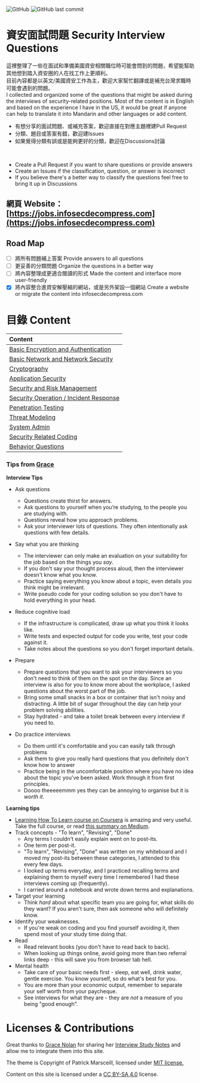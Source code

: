 ![GitHub](https://img.shields.io/github/license/Infosecdecompress/Security_Interview_Questions?label=License) ![GitHub last commit](https://img.shields.io/github/last-commit/Infosecdecompress/Security_Interview_Questions?label=Last%20Update)

# 資安面試問題 Security Interview Questions
這裡整理了一些在面試和準備美國資安相關職位時可能會問到的問題，希望能幫助其他想到踏入資安圈的人在找工作上更順利。  
目前內容都是以英文/美國資安工作為主，歡迎大家幫忙翻譯或是補充台灣求職時可能會遇到的問題。  
I collected and organized some of the questions that might be asked during the interviews of security-related positions.
Most of the content is in English and based on the experience I have in the US, it would be great if anyone can help to translate it into Mandarin and other languages or add content.

* 有想分享的面試問題、或補充答案，歡迎直接在對應主題裡建Pull Request
* 分類、題目或答案有錯，歡迎建Issues
* 如果覺得分類有誤或是能夠更好的分類，歡迎在Discussions討論
<br>

* Create a Pull Request if you want to share questions or provide answers
* Create an Issues if the classification, question, or answer is incorrect
* If you believe there's a better way to classify the questions feel free to bring it up in Discussions

## 網頁 Website：[https://jobs.infosecdecompress.com](https://jobs.infosecdecompress.com)

## Road Map
- [ ] 將所有問題補上答案 Provide answers to all questions
- [ ] 更妥善的分類問題 Organize the questions in a better way
- [ ] 將內容整理成更適合閱讀的形式 Made the content and interface more user-friendly
- [x] 將內容整合進資安解壓縮的網站，或是另外架設一個網站 Create a website or migrate the content into infosecdecompress.com 

# 目錄 Content

| Content                                                      |
| :----------------------------------------------------------- |
| [Basic Encryption and Authentication](Categories/BasicEncryptionAndAuthentication.md) |
| [Basic Network and Network Security](Categories/BasicNetworkAndNetworkSecurity.md) |
| [Cryptography](Categories/Cryptography.md)                   |
| [Application Security](Categories/ApplicationSecurity.md)    |
| [Security and Risk Management](Categories/SecurityandRiskManagement.md)      |
| [Security Operation / Incident Response](Categories/SecurityOperationandIncidentResponse.md) |
| [Penetration Testing](Categories/PenetrationTesting.md)      |
| [Threat Modeling](Categories/ThreatModeling.md)              |
| [System Admin](Categories/SystemAdmin.md)                    |
| [Security Related Coding](Categories/SecurityRelatedCoding.md)                    |
| [Behavior Questions](Categories/BehaviorQuestion.md)         |

### Tips from [Grace](https://github.com/gracenolan)

**Interview Tips**

- Ask questions
  - Questions create thirst for answers.
  - Ask questions to yourself when you’re studying, to the people you are studying with.
  - Questions reveal how you approach problems.
  - Ask your interviewer lots of questions. They often intentionally ask questions with few details.

- Say what you are thinking
  - The interviewer can only make an evaluation on your suitability for the job based on the things you *say*. 
  - If you don't say your thought process aloud, then the interviewer doesn't know what you know. 
  - Practice saying everything you know about a topic, even details you think might be irrelevant. 
  - Write pseudo code for your coding solution so you don't have to hold everything in your head.

- Reduce cognitive load
  - If the infrastructure is complicated, draw up what you think it looks like. 
  - Write tests and expected output for code you write, test your code against it. 
  - Take notes about the questions so you don't forget important details.

- Prepare
  - Prepare questions that you want to ask your interviewers so you don't need to think of them on the spot on the day. Since an interview is also for you to know more about the workplace, I asked questions about the worst part of the job. 
  - Bring some small snacks in a box or container that isn't noisy and distracting. A little bit of sugar throughout the day can help your problem solving abilities. 
  - Stay hydrated - and take a toilet break between every interview if you need to. 

- Do practice interviews
  - Do them until it's comfortable and you can easily talk through problems
  - Ask them to give you really hard questions that you definitely don't know how to answer
  - Practice being in the uncomfortable position where you have no idea about the topic you've been asked. Work through it from first principles.
  - Doooo theeeeemmm yes they can be annoying to organise but it is *worth it*.

**Learning tips**

- [Learning How To Learn course on Coursera](https://www.coursera.org/learn/learning-how-to-learn) is amazing and very useful. Take the full course, or read [this summary on Medium](https://medium.com/learn-love-code/learnings-from-learning-how-to-learn-19d149920dc4).
- Track concepts - "To learn", "Revising", "Done"
  - Any terms I couldn't easily explain went on to post-its.
  - One term per post-it.
  - "To learn", "Revising", "Done" was written on my whiteboard and I moved my post-its between these categories, I attended to this every few days.
  - I looked up terms everyday, and I practiced recalling terms and explaining them to myself every time I remembered I had these interviews coming up (frequently).
  - I carried around a notebook and wrote down terms and explanations.
- Target your learning
  - Think *hard* about what specific team you are going for, what skills do they want? If you aren't sure, then ask someone who will definitely know.
- Identify your weaknesses.
  - If you're weak on coding and you find yourself avoiding it, then spend most of your study time doing that.
- Read
  - Read relevant books (you don't have to read back to back).
  - When looking up things online, avoid going more than two referral links deep - this will save you from browser tab hell.
- Mental health
  - Take care of your basic needs first - sleep, eat well, drink water, gentle exercise. You know yourself, so do what's best for you.
  - You are more than your economic output, remember to separate your self worth from your paycheque.
  - See interviews for what they are - they are *not* a measure of you being "good enough".

# Licenses & Contributions
Great thanks to [Grace Nolan](https://github.com/gracenolan) for sharing her [Interview Study Notes](https://github.com/gracenolan/Notes) and allow me to integrate them into this site.

The theme is Copyright of Patrick Marsceill, licensed under [MIT license.](https://github.com/pmarsceill/just-the-docs/tree/master/LICENSE.txt)

Content on this site is licensed under a [CC BY-SA 4.0](https://creativecommons.org/licenses/by-sa/4.0) license.
